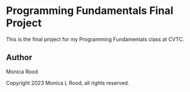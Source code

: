 # Programming Fundamentals Final Project

This is the final project for my Programming Fundamentals class at CVTC.

## Author

Monica Rood

Copyright 2023 Monica L Rood, all rights reserved.